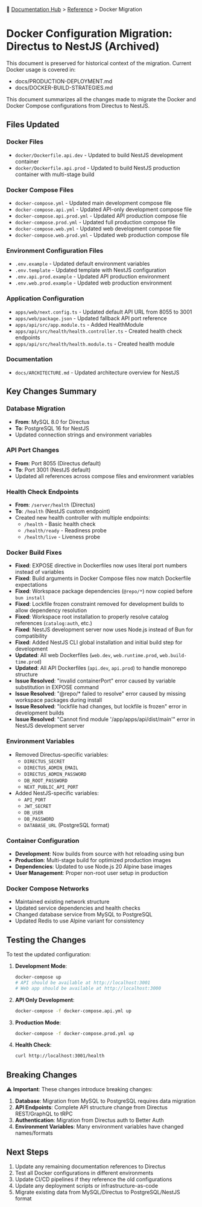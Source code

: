 📍 [Documentation Hub](../README.md) > [Reference](./README.md) > Docker Migration

# Docker Configuration Migration: Directus to NestJS (Archived)

This document is preserved for historical context of the migration. Current Docker usage is covered in:
- docs/PRODUCTION-DEPLOYMENT.md
- docs/DOCKER-BUILD-STRATEGIES.md

This document summarizes all the changes made to migrate the Docker and Docker Compose configurations from Directus to NestJS.

## Files Updated

### Docker Files
- `docker/Dockerfile.api.dev` - Updated to build NestJS development container
- `docker/Dockerfile.api.prod` - Updated to build NestJS production container with multi-stage build

### Docker Compose Files
- `docker-compose.yml` - Updated main development compose file
- `docker-compose.api.yml` - Updated API-only development compose file  
- `docker-compose.api.prod.yml` - Updated API production compose file
- `docker-compose.prod.yml` - Updated full production compose file
- `docker-compose.web.yml` - Updated web development compose file
- `docker-compose.web.prod.yml` - Updated web production compose file

### Environment Configuration Files
- `.env.example` - Updated default environment variables
- `.env.template` - Updated template with NestJS configuration
- `.env.api.prod.example` - Updated API production environment
- `.env.web.prod.example` - Updated web production environment

### Application Configuration
- `apps/web/next.config.ts` - Updated default API URL from 8055 to 3001
- `apps/web/package.json` - Updated fallback API port reference
- `apps/api/src/app.module.ts` - Added HealthModule
- `apps/api/src/health/health.controller.ts` - Created health check endpoints
- `apps/api/src/health/health.module.ts` - Created health module

### Documentation
- `docs/ARCHITECTURE.md` - Updated architecture overview for NestJS

## Key Changes Summary

### Database Migration
- **From**: MySQL 8.0 for Directus
- **To**: PostgreSQL 16 for NestJS
- Updated connection strings and environment variables

### API Port Changes
- **From**: Port 8055 (Directus default)
- **To**: Port 3001 (NestJS default)
- Updated all references across compose files and environment variables

### Health Check Endpoints
- **From**: `/server/health` (Directus)
- **To**: `/health` (NestJS custom endpoint)
- Created new health controller with multiple endpoints:
  - `/health` - Basic health check
  - `/health/ready` - Readiness probe
  - `/health/live` - Liveness probe

### Docker Build Fixes
- **Fixed**: EXPOSE directive in Dockerfiles now uses literal port numbers instead of variables
- **Fixed**: Build arguments in Docker Compose files now match Dockerfile expectations
- **Fixed**: Workspace package dependencies (`@repo/*`) now copied before `bun install`
- **Fixed**: Lockfile frozen constraint removed for development builds to allow dependency resolution
- **Fixed**: Workspace root installation to properly resolve catalog references (`catalog:auth`, etc.)
- **Fixed**: NestJS development server now uses Node.js instead of Bun for compatibility
- **Fixed**: Added NestJS CLI global installation and initial build step for development
- **Updated**: All web Dockerfiles (`web.dev`, `web.runtime.prod`, `web.build-time.prod`) 
- **Updated**: All API Dockerfiles (`api.dev`, `api.prod`) to handle monorepo structure
- **Issue Resolved**: "invalid containerPort" error caused by variable substitution in EXPOSE command
- **Issue Resolved**: "@repo/* failed to resolve" error caused by missing workspace packages during install
- **Issue Resolved**: "lockfile had changes, but lockfile is frozen" error in development builds
- **Issue Resolved**: "Cannot find module '/app/apps/api/dist/main'" error in NestJS development server

### Environment Variables
- Removed Directus-specific variables:
  - `DIRECTUS_SECRET`
  - `DIRECTUS_ADMIN_EMAIL`
  - `DIRECTUS_ADMIN_PASSWORD`
  - `DB_ROOT_PASSWORD`
  - `NEXT_PUBLIC_API_PORT`
- Added NestJS-specific variables:
  - `API_PORT`
  - `JWT_SECRET`
  - `DB_USER`
  - `DB_PASSWORD`
  - `DATABASE_URL` (PostgreSQL format)

### Container Configuration
- **Development**: Now builds from source with hot reloading using bun
- **Production**: Multi-stage build for optimized production images
- **Dependencies**: Updated to use Node.js 20 Alpine base images
- **User Management**: Proper non-root user setup in production

### Docker Compose Networks
- Maintained existing network structure
- Updated service dependencies and health checks
- Changed database service from MySQL to PostgreSQL
- Updated Redis to use Alpine variant for consistency

## Testing the Changes

To test the updated configuration:

1. **Development Mode**:
   ```bash
   docker-compose up
   # API should be available at http://localhost:3001
   # Web app should be available at http://localhost:3000
   ```

2. **API Only Development**:
   ```bash
   docker-compose -f docker-compose.api.yml up
   ```

3. **Production Mode**:
   ```bash
   docker-compose -f docker-compose.prod.yml up
   ```

4. **Health Check**:
   ```bash
   curl http://localhost:3001/health
   ```

## Breaking Changes

⚠️ **Important**: These changes introduce breaking changes:

1. **Database**: Migration from MySQL to PostgreSQL requires data migration
2. **API Endpoints**: Complete API structure change from Directus REST/GraphQL to tRPC
3. **Authentication**: Migration from Directus auth to Better Auth
4. **Environment Variables**: Many environment variables have changed names/formats

## Next Steps

1. Update any remaining documentation references to Directus
2. Test all Docker configurations in different environments
3. Update CI/CD pipelines if they reference the old configurations
4. Update any deployment scripts or infrastructure-as-code
5. Migrate existing data from MySQL/Directus to PostgreSQL/NestJS format
